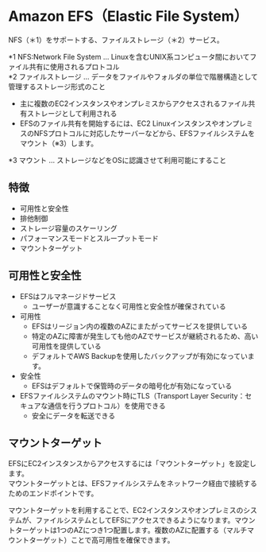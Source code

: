# Amazon EFS（Elastic File System）
NFS（＊1）をサポートする、ファイルストレージ（＊2）サービス。

*1 NFS:Network File System … Linuxを含むUNIX系コンピュータ間においてファイル共有に使用されるプロトコル  
*2 ファイルストレージ … データをファイルやフォルダの単位で階層構造として管理するストレージ形式のこと  

* 主に複数のEC2インスタンスやオンプレミスからアクセスされるファイル共有ストレージとして利用される
* EFSのファイル共有を開始するには、EC2 LinuxインスタンスやオンプレミスのNFSプロトコルに対応したサーバーなどから、EFSファイルシステムをマウント（※3）します。

*3 マウント … ストレージなどをOSに認識させて利用可能にすること

## 特徴
* 可用性と安全性
* 排他制御
* ストレージ容量のスケーリング
* パフォーマンスモードとスループットモード
* マウントターゲット

## 可用性と安全性
* EFSはフルマネージドサービス
  * ユーザーが意識することなく可用性と安全性が確保されている
* 可用性
  * EFSはリージョン内の複数のAZにまたがってサービスを提供している
  * 特定のAZに障害が発生しても他のAZでサービスが継続されるため、高い可用性を提供している
  * デフォルトでAWS Backupを使用したバックアップが有効になっています。
* 安全性
  * EFSはデフォルトで保管時のデータの暗号化が有効になっている
* EFSファイルシステムのマウント時にTLS（Transport Layer Security：セキュアな通信を行うプロトコル）を使用できる
  * 安全にデータを転送できる

## マウントターゲット
EFSにEC2インスタンスからアクセスするには「マウントターゲット」を設定します。  
マウントターゲットとは、EFSファイルシステムをネットワーク経由で接続するためのエンドポイントです。

マウントターゲットを利用することで、EC2インスタンスやオンプレミスのシステムが、ファイルシステムとしてEFSにアクセスできるようになります。マウントターゲットは1つのAZにつき1つ配置します。複数のAZに配置する（マルチマウントターゲット）ことで高可用性を確保できます。